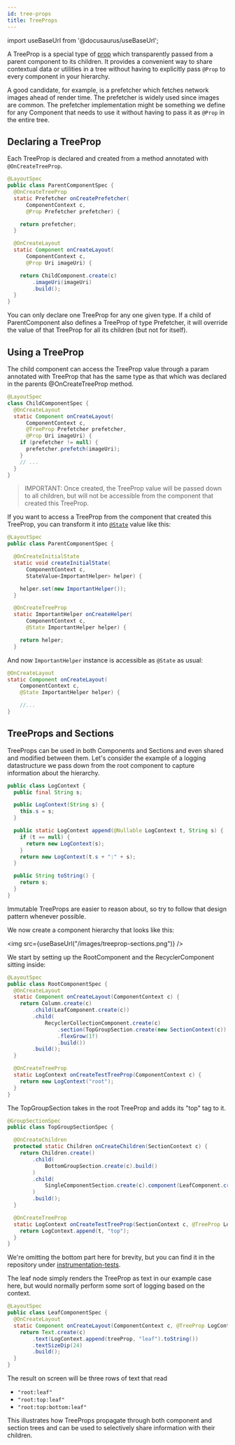 ```yaml
---
id: tree-props
title: TreeProps
---
```

import useBaseUrl from '@docusaurus/useBaseUrl';

A TreeProp is a special type of [prop](props) which transparently passed
from a parent component to its children. It provides a convenient way to share
contextual data or utilities in a tree without having to explicitly pass `@Prop`
to every component in your hierarchy.

A good candidate, for example, is a prefetcher which fetches network images
ahead of render time. The prefetcher is widely used since images are common. The
prefetcher implementation might be something we define for any Component that
needs to use it without having to pass it as `@Prop` in the entire tree.

## Declaring a TreeProp

Each TreeProp is declared and created from a method annotated with `@OnCreateTreeProp`.

```java
@LayoutSpec
public class ParentComponentSpec {
  @OnCreateTreeProp
  static Prefetcher onCreatePrefetcher(
      ComponentContext c,
      @Prop Prefetcher prefetcher) {

    return prefetcher;
  }

  @OnCreateLayout
  static Component onCreateLayout(
      ComponentContext c,
      @Prop Uri imageUri) {

    return ChildComponent.create(c)
        .imageUri(imageUri)
        .build();
  }
}
```

You can only declare one TreeProp for any one given type. If a child of ParentComponent also defines a TreeProp of type Prefetcher, it will override the value of that TreeProp for all its children (but not for itself).

## Using a TreeProp

The child component can access the TreeProp value through a param annotated with TreeProp that has the same type as that which was declared in the parents @OnCreateTreeProp method.

``` java
@LayoutSpec
class ChildComponentSpec {
  @OnCreateLayout
  static Component onCreateLayout(
      ComponentContext c,
      @TreeProp Prefetcher prefetcher,
      @Prop Uri imageUri) {
    if (prefetcher != null) {
      prefetcher.prefetch(imageUri);
    }
    // ...
  }
}
```

> IMPORTANT: Once created, the TreeProp value will be passed down to all children, but will not be accessible from the component that created this TreeProp.

If you want to access a TreeProp from the component that created this TreeProp, you can transform it into [`@State`](https://fblitho.com/docs/state) value like this:

```java
@LayoutSpec
public class ParentComponentSpec {

  @OnCreateInitialState
  static void createInitialState(
      ComponentContext c,
      StateValue<ImportantHelper> helper) {

    helper.set(new ImportantHelper());
  }

  @OnCreateTreeProp
  static ImportantHelper onCreateHelper(
      ComponentContext c,
      @State ImportantHelper helper) {

    return helper;
  }
```

And now `ImportantHelper` instance is accessible as `@State` as usual:

```java
@OnCreateLayout
static Component onCreateLayout(
    ComponentContext c,
    @State ImportantHelper helper) {

	//...
}
```

## TreeProps and Sections

TreeProps can be used in both Components and Sections and even shared and
modified between them. Let's consider the example of a logging datastructure we
pass down from the root component to capture information about the hierarchy.

```java
public class LogContext {
  public final String s;

  public LogContext(String s) {
    this.s = s;
  }

  public static LogContext append(@Nullable LogContext t, String s) {
    if (t == null) {
      return new LogContext(s);
    }
    return new LogContext(t.s + ":" + s);
  }

  public String toString() {
    return s;
  }
}

```

Immutable TreeProps are easier to reason about, so try to follow that design
pattern whenever possible.

We now create a component hierarchy that looks like this:

<img src={useBaseUrl("/images/treeprop-sections.png")} />

We start by setting up the RootComponent and the RecyclerComponent sitting
inside:

```java
@LayoutSpec
public class RootComponentSpec {
  @OnCreateLayout
  static Component onCreateLayout(ComponentContext c) {
    return Column.create(c)
        .child(LeafComponent.create(c))
        .child(
            RecyclerCollectionComponent.create(c)
                .section(TopGroupSection.create(new SectionContext(c)).build())
                .flexGrow(1f)
                .build())
        .build();
  }

  @OnCreateTreeProp
  static LogContext onCreateTestTreeProp(ComponentContext c) {
    return new LogContext("root");
  }
}
```

The TopGroupSection takes in the root TreeProp and adds its "top" tag to it.

```java
@GroupSectionSpec
public class TopGroupSectionSpec {

  @OnCreateChildren
  protected static Children onCreateChildren(SectionContext c) {
    return Children.create()
        .child(
            BottomGroupSection.create(c).build()
        )
        .child(
            SingleComponentSection.create(c).component(LeafComponent.create(c))
        )
        .build();
  }

  @OnCreateTreeProp
  static LogContext onCreateTestTreeProp(SectionContext c, @TreeProp LogContext t) {
    return LogContext.append(t, "top");
  }
}
```

We're omitting the bottom part here for brevity, but you can find it in the
repository under [instrumentation-tests](https://github.com/facebook/litho/tree/master/litho-instrumentation-tests/src/main/java/com/facebook/litho/sections/treeprops).

The leaf node simply renders the TreeProp as text in our example case here, but
would normally perform some sort of logging based on the context.

```java
@LayoutSpec
public class LeafComponentSpec {
  @OnCreateLayout
  static Component onCreateLayout(ComponentContext c, @TreeProp LogContext treeProp) {
    return Text.create(c)
        .text(LogContext.append(treeProp, "leaf").toString())
        .textSizeDip(24)
        .build();
  }
}
```

The result on screen will be three rows of text that read

- `"root:leaf"`
- `"root:top:leaf"`
- `"root:top:bottom:leaf"`

This illustrates how TreeProps propagate through both component and section
trees and can be used to selectively share information with their children.
